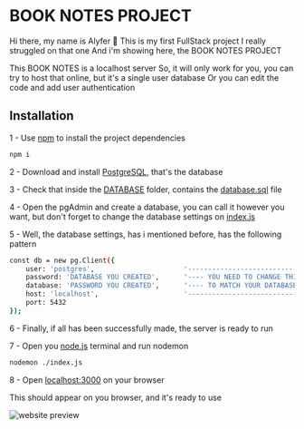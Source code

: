 # BOOK NOTES PROJECT

Hi there, my name is Alyfer 🤗
This is my first FullStack project
I really struggled on that one
And i'm showing here, the BOOK NOTES PROJECT

This BOOK NOTES is a localhost server
So, it will only work for you, you can try to host that online, but it's a single user database
Or you can edit the code and add user authentication

## Installation

1 - Use [npm](https://docs.npmjs.com/downloading-and-installing-node-js-and-npm) to install the project dependencies

```bash
npm i
```

2 - Download and install [PostgreSQL](https://www.pgadmin.org/download/), that's the database

3 - Check that inside the [DATABASE](https://github.com/AlyferJT/book_notes/tree/main/DATABASE) folder, contains the [database.sql](https://github.com/AlyferJT/book_notes/blob/main/DATABASE/database.sql) file

4 - Open the pgAdmin and create a database, you can call it however you want, but don't forget to change the database settings on [index.js](https://github.com/AlyferJT/book_notes/blob/main/index.js)

5 - Well, the database settings, has i mentioned before, has the following pattern
```bash
const db = new pg.Client({
    user: 'postgres',                      '---------------------------------'
    password: 'DATABASE YOU CREATED',      '---- YOU NEED TO CHANGE THIS ----'
    database: 'PASSWORD YOU CREATED',      '---- TO MATCH YOUR DATABASE  ----'
    host: 'localhost',                     '---------------------------------'
    port: 5432
});
```
6 - Finally, if all has been successfully made, the server is ready to run

7 - Open you [node.js](https://nodejs.org/en) terminal and run nodemon
```bash
nodemon ./index.js
```
8 - Open [localhost:3000](http://localhost:3000/) on your browser

This should appear on you browser, and it's ready to use

![website preview](https://cdn.discordapp.com/attachments/1208968709087957003/1208969295795589120/image.png?ex=65e53765&is=65d2c265&hm=a955b33827dec53c4cc39cbbccfe7289d5457b211919342fb708f6cb65be8161&)
